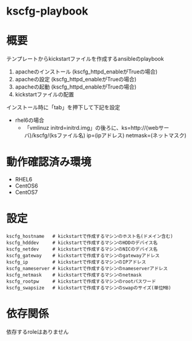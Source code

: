 kscfg-playbook
============================================================

# 概要

テンプレートからkickstartファイルを作成するansibleのplaybook

1. apacheのインストール (kscfg_httpd_enableがTrueの場合)
2. apacheの設定 (kscfg_httpd_enableがTrueの場合)
3. apacheの起動 (kscfg_httpd_enableがTrueの場合)
4. kickstartファイルの配置

インストール時に「tab」を押下して下記を設定
  - rhel6の場合
    - 「vmlinuz initrd=initrd.img」の後ろに、ks=http://(webサーバ)/kscfg/(ksファイル名) ip=(ipアドレス) netmask=(ネットマスク)

# 動作確認済み環境

- RHEL6
- CentOS6
- CentOS7

# 設定

    kscfg_hostname   # kickstartで作成するマシンのホスト名(ドメイン含む)
    kscfg_hdddev     # kickstartで作成するマシンのHDDのデバイス名
    kscfg_netdev     # kickstartで作成するマシンのNICのデバイス名
    kscfg_gateway    # kickstartで作成するマシンのgatewayアドレス
    kscfg_ip         # kickstartで作成するマシンのIPアドレス
    kscfg_nameserver # kickstartで作成するマシンのnameserverアドレス
    kscfg_netmask    # kickstartで作成するマシンのnetmask
    kscfg_rootpw     # kickstartで作成するマシンのrootパスワード
    kscfg_swapsize   # kickstartで作成するマシンのswapのサイズ(単位MB)

# 依存関係

依存するroleはありません

